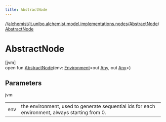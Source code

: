 ```yaml
---
title: AbstractNode
---
```

//[alchemist](../../../index.html)/[it.unibo.alchemist.model.implementations.nodes](../index.html)/[AbstractNode](index.html)/[AbstractNode](-abstract-node.html)



# AbstractNode



[jvm]\
open fun [AbstractNode](-abstract-node.html)(env: [Environment](../../it.unibo.alchemist.model.interfaces/-environment/index.html)<out [Any](https://kotlinlang.org/api/latest/jvm/stdlib/kotlin/-any/index.html), out [Any](https://kotlinlang.org/api/latest/jvm/stdlib/kotlin/-any/index.html)>)



## Parameters


jvm

| | |
|---|---|
| env | the environment, used to generate sequential ids for each environment, always starting from 0. |




